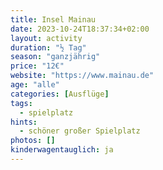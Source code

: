 ```yaml
---
title: Insel Mainau
date: 2023-10-24T18:37:34+02:00
layout: activity
duration: "½ Tag"
season: "ganzjährig"
price: "12€"
website: "https://www.mainau.de"
age: "alle"
categories: [Ausflüge]
tags:
  - spielplatz
hints:
  - schöner großer Spielplatz
photos: []
kinderwagentauglich: ja
---
```

